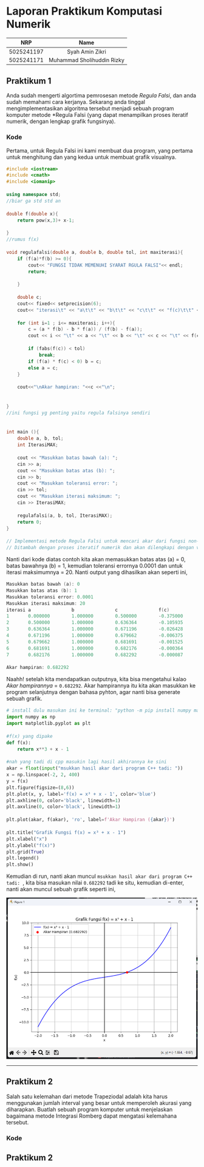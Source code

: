 # Laporan Praktikum Komputasi Numerik
|    NRP     |      Name      |
| :--------: | :------------: |
| 5025241197 | Syah Amin Zikri            |
| 5025241171 | Muhammad Sholihuddin Rizky |

## Praktikum 1
Anda sudah mengerti algortima pemrosesan metode *Regula Falsi*, dan anda sudah memahami cara kerjanya. Sekarang anda tinggal mengimplementasikan algoritma tersebut menjadi sebuah program komputer metode *Regula Falsi (yang dapat menampilkan proses iteratif numerik, dengan lengkap grafik fungsinya).

### Kode 
Pertama, untuk Regula Falsi ini kami membuat dua program, yang pertama untuk menghitung dan yang kedua untuk membuat grafik visualnya. 
```cpp
#include <iostream>
#include <cmath>
#include <iomanip>

using namespace std;
//biar ga std std an

double f(double x){
    return pow(x,3)+ x-1;

}
//rumus f(x)

void regulafalsi(double a, double b, double tol, int maxiterasi){
    if (f(a)*f(b) >= 0){
        cout<< "FUNGSI TIDAK MEMENUHI SYARAT RGULA FALSI"<< endl;
        return;

    }
    
    double c;
    cout<< fixed<< setprecision(6);
    cout<< "iterasi\t" << "a\t\t" << "b\t\t" << "c\t\t" << "f(c)\t\t" << endl;

    for (int i=1 ; i<= maxiterasi; i++){
        c = (a * f(b) - b * f(a)) / (f(b) - f(a));
        cout << i << "\t" << a << "\t" << b << "\t" << c << "\t" << f(c) << "\n";

        if (fabs(f(c)) < tol)
            break;
        if (f(a) * f(c) < 0) b = c;
        else a = c;
    }

    cout<<"\nAkar hampiran: "<<c <<"\n";


}
//ini fungsi yg penting yaitu regula falsinya sendiri


int main (){
    double a, b, tol;
    int IterasiMAX;

    cout << "Masukkan batas bawah (a): ";
    cin >> a;
    cout << "Masukkan batas atas (b): ";
    cin >> b;
    cout << "Masukkan toleransi error: ";
    cin >> tol;
    cout << "Masukkan iterasi maksimum: ";
    cin >> IterasiMAX;

    regulafalsi(a, b, tol, IterasiMAX);
    return 0;
}

// Implementasi metode Regula Falsi untuk mencari akar dari fungsi non-linear
// Ditambah dengan proses iteratif numerik dan akan dilengkapi dengan visualisasi grafik menggunakan media terpisah.
```
Nanti dari kode diatas contoh kita akan memasukkan batas atas (a) = 0, batas bawahnya (b) = 1, kemudian toleransi errornya 0.0001 dan untuk iterasi maksimumnya = 20. Nanti output yang dihasilkan akan seperti ini,
```cpp
Masukkan batas bawah (a): 0
Masukkan batas atas (b): 1
Masukkan toleransi error: 0.0001
Masukkan iterasi maksimum: 20
iterasi a               b               c               f(c)
1       0.000000        1.000000        0.500000        -0.375000
2       0.500000        1.000000        0.636364        -0.105935
3       0.636364        1.000000        0.671196        -0.026428
4       0.671196        1.000000        0.679662        -0.006375
5       0.679662        1.000000        0.681691        -0.001525
6       0.681691        1.000000        0.682176        -0.000364
7       0.682176        1.000000        0.682292        -0.000087

Akar hampiran: 0.682292
```
Naahh! setelah kita mendapatkan outputnya, kita bisa mengetahui kalao *Akar hampirannya* = `0.682292`. Akar hampirannya itu kita akan masukkan ke program selanjutnya dengan bahasa pyhton, agar nanti bisa generate sebuah grafik.
```python
# install dulu masukan ini ke terminal: "python -m pip install numpy matplotlib"
import numpy as np
import matplotlib.pyplot as plt

#f(x) yang dipake
def f(x):
    return x**3 + x - 1

#nah yang tadi di cpp masukin lagi hasil akhirannya ke sini
akar = float(input("msukkan hasil akar dari program C++ tadi: "))
x = np.linspace(-2, 2, 400)
y = f(x)
plt.figure(figsize=(8,6))
plt.plot(x, y, label='f(x) = x³ + x - 1', color='blue')
plt.axhline(0, color='black', linewidth=1)
plt.axvline(0, color='black', linewidth=1)

plt.plot(akar, f(akar), 'ro', label=f'Akar Hampiran ({akar})')

plt.title("Grafik Fungsi f(x) = x³ + x - 1")
plt.xlabel("x")
plt.ylabel("f(x)")
plt.grid(True)
plt.legend()
plt.show()
```
Kemudian di run, nanti akan muncul `msukkan hasil akar dari program C++ tadi: `, kita bisa masukan nilai `0.682292` tadi ke situ, kemudian di-enter, nanti akan muncul sebuah grafik seperti ini,

![image.png](https://github.com/mushori/praktikum_komnum/blob/main/image.png)

---
## Praktikum 2
Salah satu kelemahan dari metode Trapeziodal adalah kita harus menggunakan jumlah interval yang besar untuk memperoleh akurasi yang diharapkan. Buatlah sebuah program komputer untuk menjelaskan bagaimana metode Integrasi Romberg dapat mengatasi kelemahana tersebut.

### Kode


## Praktikum 2
